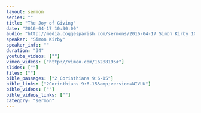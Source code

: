 ```yaml
---
layout: sermon
series: ""
title: "The Joy of Giving"
date: "2016-04-17 10:30:00"
audio: "http://media.coggesparish.com/sermons/2016-04-17 Simon Kirby 10-30.mp3"
speaker: "Simon Kirby"
speaker_info: ""
duration: "34"
youtube_videos: [""]
vimeo_videos: ["http://vimeo.com/16288195#"]
slides: [""]
files: [""]
bible_passages: ["2 Corinthians 9:6-15"]
bible_links: ["2Corinthians 9:6-15&amp;version=NIVUK"]
bible_videos: [""]
bible_videos_links: [""]
category: "sermon"
---
```


